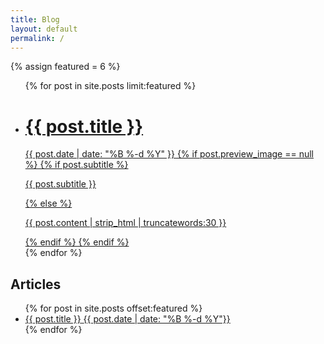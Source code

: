 ```yaml
---
title: Blog
layout: default
permalink: /
---
```

{% assign featured = 6 %}
<ul class="grid">
	{% for post in site.posts limit:featured %}
	<li class="tile"{% if post.preview_image %} style="background-image:url({{ post.preview_image }});"{% endif %}>
		<a href="{{ post.url }}" class="post">
			<h1>{{ post.title }}</h1>
			<time>{{ post.date | date: "%B %-d %Y" }}</time>
			{% if post.preview_image == null %}
			{% if post.subtitle %}
			<p>{{ post.subtitle }}</p>
			{% else %}
			<p>{{ post.content | strip_html | truncatewords:30 }}</p>
			{% endif %}
			{% endif %}
		</a>
	</li>
	{% endfor %}
</ul>
<section class="container">
	<h2>Articles</h2>
	<ul class="blogroll">
		{% for post in site.posts offset:featured %}
		<li>
			<a href="{{ post.url }}">
				<span>{{ post.title }}</span>
				<time>{{ post.date | date: "%B %-d %Y"}}</time>
			</a>
		</li>
		{% endfor %}
	</ul>
</section>